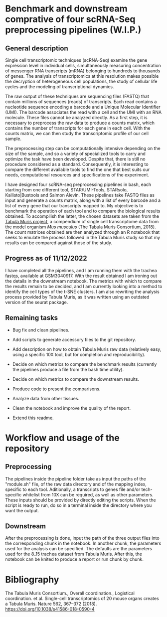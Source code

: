 # Benchmark and downstream comprative of four scRNA-Seq preprocessing pipelines (W.I.P.)

## General description

Single cell transcriptomic techniques (scRNA-Seq) examine the gene expression level in individual cells, simultaneously measuring concentration of messenger RNA transcripts (mRNA) belonging to hundreds to thousands of genes. The analysis of transcriptomics at this  resolution makes possible the decryption of heterogeneous cell populations, the study of cellular life cycles and the modeling of transcriptional dynamics.

The raw output of these techniques are sequencing files (FASTQ) that contain millions of sequences (reads) of transcripts. Each read contains a nucleotide sequence encoding a barcode and a Unique Molecular Identifier (UMI). The barcode associates the read with a cell and the UMI with an RNA molecule. These files cannot be analyzed directly. As a first step, it is necessary to preprocess the raw data to produce a counts matrix, which contains the number of  transcripts for each gene in each cell. With the counts matrix, we can then study the transcriptomic profile of our cell sample. 

The preprocessing step can be computationally intensive depending on the size of the sample, and so a variety of specialized tools to carry and optimize the task have been developed. Despite that, there is still no procedure considered as a standard. Consequently, it is interesting to compare the different available tools to find the one that best suits our needs, computational resources and specifications of the experiment.

I have designed four scRNA-seq preprocessing pipelines in bash, each starting from one different tool, STAR/UMI-Tools, STARsolo, Kallisto|Bustools and Salmon Alevin. These pipelines take FASTQ files as input and generate a counts matrix, along with a list of every barcode and a list of every gene that our transcripts mapped to. My objective is to benchmark the operation of each tool and to compare the biological results obtained. To accompllish the latter, the chosen datasets are taken from the [Tabula Muris project](https://tabula-muris.ds.czbiohub.org/), a compendium of single cell transcriptome data from the model organism *Mus musculus* (The Tabula Muris Consortium, 2018). The count matrices obtained are then analyzed through an R notebook that seeks to emulate the process followed in the Tabula Muris study so that my results can be compared against those of the study.

## Progress as of 11/12/2022

I have completed all the pipelines, and I am running them with the trachea fastqs, available at GSM3040917. With the result obtained I am ironing out the details in the downstream notebook. The metrics with which to compare the results remain to be decided, and I am currently looking into a method to identify the cell types of the t-SNE clusters. I am also rewriting the analysis process provided by Tabula Muris, as it was written using an outdated version of the seurat package.

## Remaining tasks

* Bug fix and clean pipelines.

* Add scripts to generate accessory files to the git repository.

* Add description on how to obtain Tabula Muris raw data (relatively easy, using a specific 10X tool, but for completion and reproducibility).

* Decide on which metrics to compare the benchmark results (currently the pipelines produce a file from the bash time utility).

* Decide on which metrics to compare the downstream results.

* Produce code to present the comparisons.

* Analyze data from other tissues.

* Clean the notebook and improve the quality of the report.

* Extend this readme.

# Workflow and usage of the repository

## Preprocessing

The pipelines inside the pipeline folder take as input the paths of the "module.sh" file, of the raw data directory and of the mapping index, specific to each tool. Aditionally, a transcripts to genes file and/or tech-specific whitelist from 10X can be required, as well as other parameters. These inputs should be provided by directly editing the scripts. When the script is ready to run, do so in a terminal inside the directory where you want the output.

## Downstream

After the preprocessing is done, input the path of the three output files into the corresponding chunk in the notebook. In another chunk, the parameters used for the analysis can be specified. The defaults are the parameters used for the 8_15 trachea dataset from Tabula Muris. After this, the notebook can be knited to produce a report or run chunk by chunk.

# Bibliography

The Tabula Muris Consortium., Overall coordination., Logistical coordination. et al. Single-cell transcriptomics of 20 mouse organs creates a Tabula Muris. Nature 562, 367–372 (2018). https://doi.org/10.1038/s41586-018-0590-4
